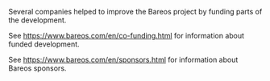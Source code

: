 Several companies helped to improve the Bareos project by funding parts of the development.

See https://www.bareos.com/en/co-funding.html for information about funded development.

See https://www.bareos.com/en/sponsors.html for information about Bareos sponsors.


